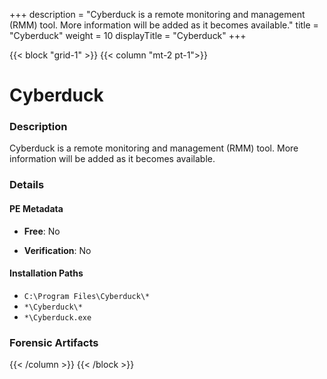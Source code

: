 +++
description = "Cyberduck is a remote monitoring and management (RMM) tool. More information will be added as it becomes available."
title = "Cyberduck"
weight = 10
displayTitle = "Cyberduck"
+++


{{< block "grid-1" >}}
{{< column "mt-2 pt-1">}}

# Cyberduck


### Description

Cyberduck is a remote monitoring and management (RMM) tool. More information will be added as it becomes available.




### Details


#### PE Metadata


- **Free**: No

- **Verification**: No




#### Installation Paths
- `C:\Program Files\Cyberduck\*`
- `*\Cyberduck\*`
- `*\Cyberduck.exe`

### Forensic Artifacts










{{< /column >}}
{{< /block >}}
